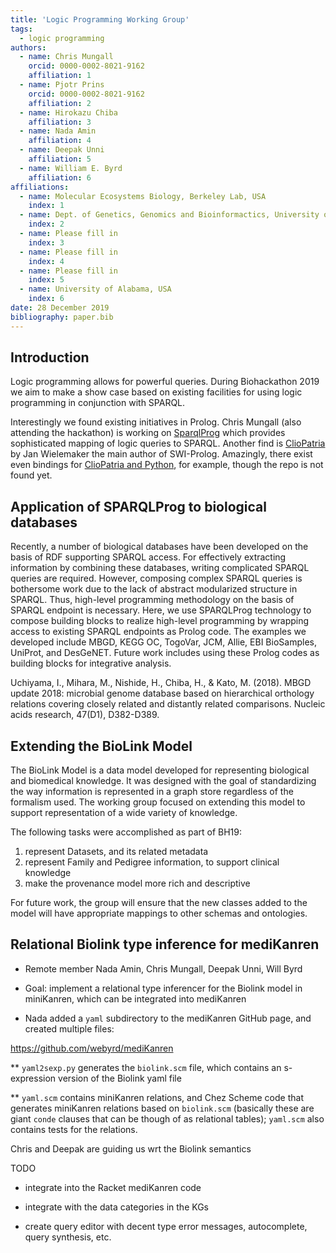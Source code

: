 ```yaml
---
title: 'Logic Programming Working Group'
tags:
  - logic programming
authors:
  - name: Chris Mungall
    orcid: 0000-0002-8021-9162
    affiliation: 1
  - name: Pjotr Prins
    orcid: 0000-0002-8021-9162
    affiliation: 2
  - name: Hirokazu Chiba
    affiliation: 3
  - name: Nada Amin
    affiliation: 4
  - name: Deepak Unni
    affiliation: 5
  - name: William E. Byrd
    affiliation: 6
affiliations:
  - name: Molecular Ecosystems Biology, Berkeley Lab, USA
    index: 1
  - name: Dept. of Genetics, Genomics and Bioinformactics, University of Tennessee Health Science Center, Memphis, Tennessee, USA
    index: 2
  - name: Please fill in
    index: 3
  - name: Please fill in
    index: 4
  - name: Please fill in
    index: 5
  - name: University of Alabama, USA
    index: 6
date: 28 December 2019
bibliography: paper.bib
---
```


## Introduction

Logic programming allows for powerful queries. During Biohackathon 2019 we aim to make a show case
based on existing facilities for using logic programming in conjunction with SPARQL.

Interestingly we found existing initiatives in Prolog. Chris Mungall (also attending the hackathon)
is working on [SparqlProg](https://github.com/cmungall/sparqlprog) which provides sophisticated
mapping of logic queries to SPARQL. Another find is [ClioPatria](http://www.semantic-web-journal.net/system/files/swj1074.pdf) by Jan Wielemaker the main author of SWI-Prolog. Amazingly, there exist even bindings for [ClioPatria and Python](http://wi.hwtk.de/WLP2018/Papers/WLP_2018_paper_4.pdf), for example, though the repo is not found yet.

## Application of SPARQLProg to biological databases

Recently, a number of biological databases have been developed on the basis of RDF supporting SPARQL access. For effectively extracting information by combining these databases, writing complicated SPARQL queries are required. However, composing complex SPARQL queries is bothersome work due to the lack of abstract modularized structure in SPARQL. Thus, high-level programming methodology on the basis of SPARQL endpoint is necessary.
Here, we use SPARQLProg technology to compose building blocks to realize high-level programming by wrapping access to existing SPARQL endpoints as Prolog code. The examples we developed include MBGD, KEGG OC, TogoVar, JCM, Allie, EBI BioSamples, UniProt, and DesGeNET. Future work includes using these Prolog codes as building blocks for integrative analysis.

Uchiyama, I., Mihara, M., Nishide, H., Chiba, H., & Kato, M. (2018). MBGD update 2018: microbial genome database based on hierarchical orthology relations covering closely related and distantly related comparisons. Nucleic acids research, 47(D1), D382-D389.


## Extending the BioLink Model

The BioLink Model is a data model developed for representing biological and biomedical knowledge. It was designed with the goal of standardizing the way information is represented in a graph store regardless of the formalism used. The working group focused on extending this model to support representation of a wide variety of knowledge.

The following tasks were accomplished as part of BH19:
1) represent Datasets, and its related metadata
2) represent Family and Pedigree information, to support clinical knowledge
3) make the provenance model more rich and descriptive

For future work, the group will ensure that the new classes added to the model will have appropriate mappings to other schemas and ontologies.



##  Relational Biolink type inference for mediKanren

* Remote member Nada Amin, Chris Mungall, Deepak Unni, Will Byrd

* Goal: implement a relational type inferencer for the Biolink model in miniKanren, which can be integrated into mediKanren

* Nada added a `yaml` subdirectory to the mediKanren GitHub page, and created multiple files:

https://github.com/webyrd/mediKanren

** `yaml2sexp.py` generates the `biolink.scm` file, which contains an s-expression version of the Biolink yaml file

** `yaml.scm` contains miniKanren relations, and Chez Scheme code that generates miniKanren relations based on `biolink.scm` (basically these are giant `conde` clauses that can be though of as relational tables);  `yaml.scm` also contains tests for the relations.

Chris and Deepak are guiding us wrt the Biolink semantics

TODO

* integrate into the Racket mediKanren code

* integrate with the data categories in the KGs

* create query editor with decent type error messages, autocomplete, query synthesis, etc.
